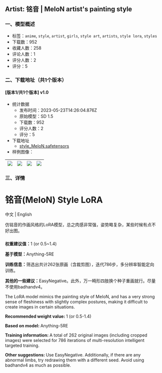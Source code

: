 ## Artist: 铭音 | MeIoN artist's painting style
### 一、模型概述

- 标签：`anime`, `style`, `artist`, `girls`, `style art`, `artists`, `style lora`, `styles`
- 下载数：952
- 收藏人数：258
- 评论人数：1
- 评分人数：2
- 评分：5

### 二、下载地址（共1个版本）

#### [版本1/共1个版本] v1.0

- 统计数据
  - 发布时间：2023-05-23T14:26:04.876Z
  - 原始模型：SD 1.5
  - 下载数：952
  - 评分人数：2
  - 评分：5
- 下载地址
  - [style_MeloN.safetensors](https://civitai.com/api/download/models/78908)
- 样例图像：

| <img src="https://image.civitai.com/xG1nkqKTMzGDvpLrqFT7WA/68a0da5d-1cc2-4df1-ad47-c19ef017707f/width=450/884449.jpeg" /> | <img src="https://image.civitai.com/xG1nkqKTMzGDvpLrqFT7WA/b29c8a78-99df-4247-9a0b-8989106cf0ce/width=450/884448.jpeg" /> | <img src="https://image.civitai.com/xG1nkqKTMzGDvpLrqFT7WA/4392f7bc-20e4-4017-89ca-24c8fad9e80a/width=450/884447.jpeg" /> | <img src="https://image.civitai.com/xG1nkqKTMzGDvpLrqFT7WA/3445ca2e-7888-4d9f-9371-7e02ce46f844/width=450/884450.jpeg" /> |
| ---- | ---- | ---- | ---- |


### 三、详情
<h1>铭音(MeIoN) Style LoRA</h1><p>中文 | English</p><p></p><p>仿铭音的作画风格的LoRA模型，总之肉感非常强，姿势略复杂，某些时候有点不好出图。</p><h3></h3><p><strong>权重建议值：</strong>1 (or 0.5~1.4)</p><p><strong>基于模型：</strong>Anything-5RE</p><p><strong>训练信息：</strong>筛选出共计262张原画（含裁剪图），迭代786步，多分辨率智能定向训练。</p><p><strong>其他的一些建议：</strong>EasyNegative。此外，万一畸形四肢换个种子重画就行。尽量不使用badhandv4。</p><p></p><p>The LoRA model mimics the painting style of MeIoN, and has a very strong sense of fleshiness with slightly complex postures, making it difficult to create images in certain situations.</p><p></p><p><strong>Recommended weight value: </strong>1 (or 0.5-1.4)</p><p><strong>Based on model: </strong>Anything-5RE</p><p><strong>Training information: </strong>A total of 262 original images (including cropped images) were selected for 786 iterations of multi-resolution intelligent targeted training.</p><p><strong>Other suggestions: </strong>Use EasyNegative. Additionally, if there are any abnormal limbs, try redrawing them with a different seed. Avoid using badhandv4 as much as possible.</p><p><br /></p>